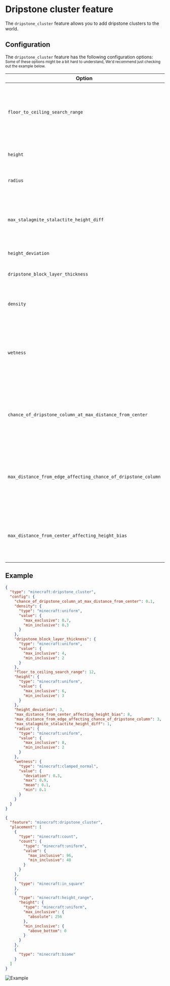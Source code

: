 # Dripstone cluster feature

The `dripstone_cluster` feature allows you to add dripstone clusters to the world.

## Configuration

The `dripstone_cluster` feature has the following configuration options:  
<small>Some of these options might be a bit hard to understand, We'd recommend just checking out the example below.</small>

| Option                                                        | Type                                                                                     | Description                                                                            |
|---------------------------------------------------------------|------------------------------------------------------------------------------------------|----------------------------------------------------------------------------------------|
| `floor_to_ceiling_search_range`                               | An int in the range $[1;512]$.                                                           | Determines the maximum distance from the base of the dripstone cluster to the ceiling. |
| `height`                                                      | An [`IntProvider`](../placed-feature.md#int-providers) whose value is in $[1;128]$.      | The height of the cluster                                                              |
| `radius`                                                      | An [`IntProvider`](../placed-feature.md#int-providers) whose value is in $[1;128]$.      | The radius of the cluster                                                              |
| `max_stalagmite_stalactite_height_diff`                       | An int in the range $[0;64]$.                                                            | The maximum difference in height between a stalagmite and a stalactite.                |
| `height_deviation`                                            | An int in the range $[1;64]$.                                                            | The height deviation.                                                                  |
| `dripstone_block_layer_thickness`                             | An [`IntProvider`](../placed-feature.md#int-providers) whose value is in $[1;64]$.       | The dripstone block layer thickness.                                                   |
| `density`                                                     | A [`FloatProvider`](../placed-feature.md#float-providers) whose value is in $[0.0;2.0]$. | The density of the dripstone cluster.                                                  |
| `wetness`                                                     | A [`FloatProvider`](../placed-feature.md#float-providers) whose value is in $[0.0;2.0]$. | The wetness of the dripstone cluster. A higher value will lead to more water blocks.   |
| `chance_of_dripstone_column_at_max_distance_from_center`      | A `float` in the range $[0.0;1.0]$.                                                      | The chance of a dripstone column at the maximum distance from the center.              |
| `max_distance_from_edge_affecting_chance_of_dripstone_column` | An int in the range $[1;64]$.                                                            | The maximum distance from the edge affecting the chance of a dripstone column.         |
| `max_distance_from_center_affecting_height_bias`              | An int in the range $[1;64]$.                                                            | The maximum distance from the center affecting the height bias.                        |

## Example

```json title="configured_feature/dripstone_cluster.json"
{
  "type": "minecraft:dripstone_cluster",
  "config": {
    "chance_of_dripstone_column_at_max_distance_from_center": 0.1,
    "density": {
      "type": "minecraft:uniform",
      "value": {
        "max_exclusive": 0.7,
        "min_inclusive": 0.3
      }
    },
    "dripstone_block_layer_thickness": {
      "type": "minecraft:uniform",
      "value": {
        "max_inclusive": 4,
        "min_inclusive": 2
      }
    },
    "floor_to_ceiling_search_range": 12,
    "height": {
      "type": "minecraft:uniform",
      "value": {
        "max_inclusive": 6,
        "min_inclusive": 3
      }
    },
    "height_deviation": 3,
    "max_distance_from_center_affecting_height_bias": 8,
    "max_distance_from_edge_affecting_chance_of_dripstone_column": 3,
    "max_stalagmite_stalactite_height_diff": 1,
    "radius": {
      "type": "minecraft:uniform",
      "value": {
        "max_inclusive": 8,
        "min_inclusive": 2
      }
    },
    "wetness": {
      "type": "minecraft:clamped_normal",
      "value": {
        "deviation": 0.3,
        "max": 0.9,
        "mean": 0.1,
        "min": 0.1
      }
    }
  }
}
```

```json title="placed_feature/dripstone_cluster.json"
{
  "feature": "minecraft:dripstone_cluster",
  "placement": [
    {
      "type": "minecraft:count",
      "count": {
        "type": "minecraft:uniform",
        "value": {
          "max_inclusive": 96,
          "min_inclusive": 48
        }
      }
    },
    {
      "type": "minecraft:in_square"
    },
    {
      "type": "minecraft:height_range",
      "height": {
        "type": "minecraft:uniform",
        "max_inclusive": {
          "absolute": 256
        },
        "min_inclusive": {
          "above_bottom": 0
        }
      }
    },
    {
      "type": "minecraft:biome"
    }
  ]
}
```

![Example](https://i.imgur.com/eRK2Jf9.jpeg)